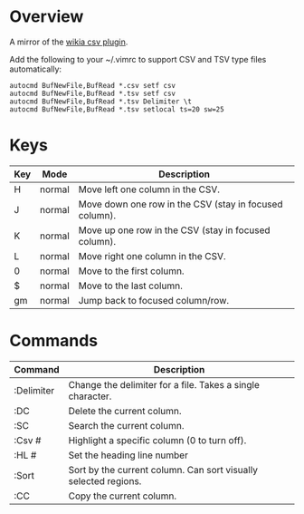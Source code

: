 # Overview

A mirror of the [wikia csv plugin](http://vim.wikia.com/wiki/Csv).

Add the following to your ~/.vimrc to support CSV and TSV type files
automatically:

    autocmd BufNewFile,BufRead *.csv setf csv
    autocmd BufNewFile,BufRead *.tsv setf csv
    autocmd BufNewFile,BufRead *.tsv Delimiter \t
    autocmd BufNewFile,BufRead *.tsv setlocal ts=20 sw=25

# Keys

Key | Mode | Description
--- | ---- | -----------
H | normal | Move left one column in the CSV.
J | normal | Move down one row in the CSV (stay in focused column).
K | normal | Move up one row in the CSV (stay in focused column).
L | normal | Move right one column in the CSV.
0 | normal | Move to the first column.
$ | normal | Move to the last column.
gm | normal | Jump back to focused column/row.

# Commands

Command | Description
------- | -----------
:Delimiter | Change the delimiter for a file. Takes a single character.
:DC | Delete the current column.
:SC | Search the current column.
:Csv # | Highlight a specific column (0 to turn off).
:HL # | Set the heading line number
:Sort | Sort by the current column. Can sort visually selected regions.
:CC | Copy the current column.
